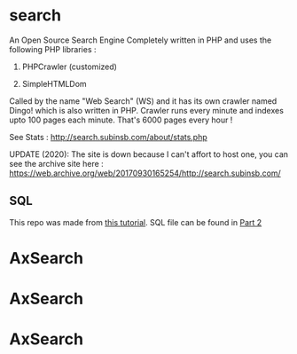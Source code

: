 search
======

An Open Source Search Engine
Completely written in PHP and uses the following PHP libraries :

1) PHPCrawler (customized)

2) SimpleHTMLDom

Called by the name "Web Search" (WS) and it has its own crawler named Dingo! which is also written in PHP. Crawler runs every minute and indexes upto 100 pages each minute.
That's 6000 pages every hour !

See Stats : http://search.subinsb.com/about/stats.php

UPDATE (2020): The site is down because I can't affort to host one, you can see the archive site here : https://web.archive.org/web/20170930165254/http://search.subinsb.com/

## SQL

This repo was made from [this tutorial](https://subinsb.com/search-engine-in-php-part-1). SQL file can be found in [Part 2](http://subinsb.com/search-engine-in-php-part-2)
# AxSearch
# AxSearch
# AxSearch
